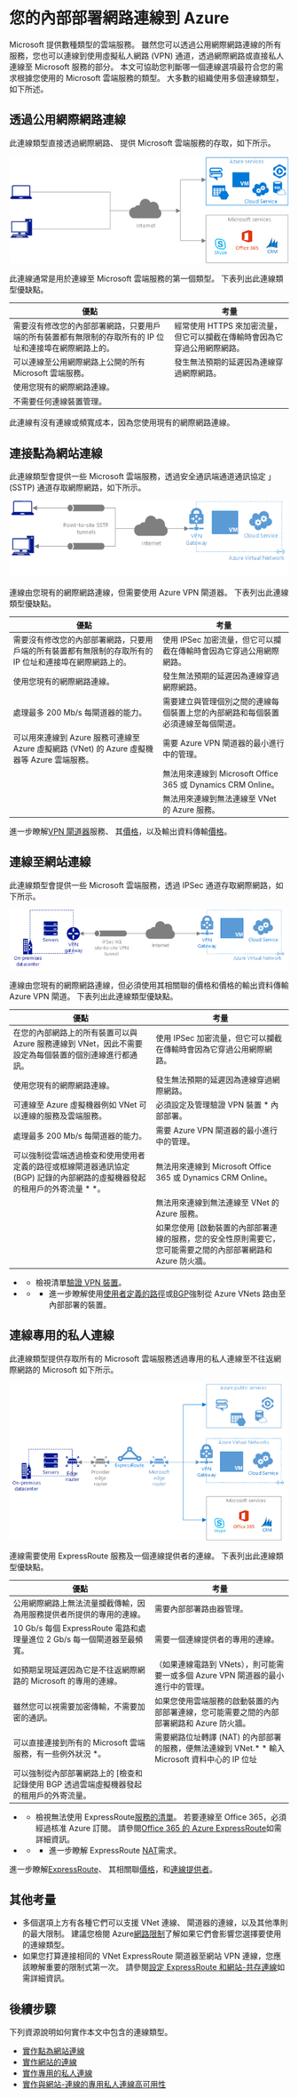 <properties
   pageTitle="您的內部部署網路連線到 Azure |Microsoft Azure"
   description="說明及比較的不同方法可以連線至 Microsoft 雲端服務，例如 Azure、 Office 365 和 Dynamics CRM Online。"
   services=""
   documentationCenter="na"
   authors="jimdial"
   manager="carmonm"
   editor=""
   tags=""/>
<tags
   ms.service="guidance"
   ms.devlang="na"
   ms.topic="article"
   ms.tgt_pltfrm="na"
   ms.workload="na"
   ms.date="08/25/2016"
   ms.author="jdial"/>
   
# <a name="connecting-your-on-premises-network-to-azure"></a>您的內部部署網路連線到 Azure

Microsoft 提供數種類型的雲端服務。 雖然您可以透過公用網際網路連線的所有服務，您也可以連線到使用虛擬私人網路 (VPN) 通道，透過網際網路或直接私人連線至 Microsoft 服務的部分。 本文可協助您判斷哪一個連線選項最符合您的需求根據您使用的 Microsoft 雲端服務的類型。 大多數的組織使用多個連線類型，如下所述。

## <a name="connecting-over-the-public-internet"></a>透過公用網際網路連線

此連線類型直接透過網際網路、 提供 Microsoft 雲端服務的存取，如下所示。

![網際網路](./media/guidance-connecting-your-on-premises-network-to-azure/internet.png "網際網路")

此連線通常是用於連線至 Microsoft 雲端服務的第一個類型。 下表列出此連線類型優缺點。



| **優點**| **考量**|
|---------|---------|
|需要沒有修改您的內部部署網路，只要用戶端的所有裝置都有無限制的存取所有的 IP 位址和連接埠在網際網路上的。|經常使用 HTTPS 來加密流量，但它可以攔截在傳輸時會因為它穿過公用網際網路。|
|可以連線至公用網際網路上公開的所有 Microsoft 雲端服務。|發生無法預期的延遲因為連線穿過網際網路。|
|使用您現有的網際網路連線。||
|不需要任何連線裝置管理。||

此連線有沒有連線或頻寬成本，因為您使用現有的網際網路連線。 

## <a name="connecting-with-a-point-to-site-connection"></a>連接點為網站連線

此連線類型會提供一些 Microsoft 雲端服務，透過安全通訊端通道通訊協定 」 (SSTP) 通道存取網際網路，如下所示。

![P2S](./media/guidance-connecting-your-on-premises-network-to-azure/p2s.png "點-網站連線")

連線由您現有的網際網路連線，但需要使用 Azure VPN 閘道器。 下表列出此連線類型優缺點。

| **優點**| **考量**|
|---------|---------|
|需要沒有修改您的內部部署網路，只要用戶端的所有裝置都有無限制的存取所有的 IP 位址和連接埠在網際網路上的。|使用 IPSec 加密流量，但它可以攔截在傳輸時會因為它穿過公用網際網路。|
|使用您現有的網際網路連線。|發生無法預期的延遲因為連線穿過網際網路。|
|處理最多 200 Mb/s 每閘道器的能力。|需要建立與管理個別之間的連線每個裝置上您的內部網路和每個裝置必須連線至每個閘道。|
|可以用來連線到 Azure 服務可連線至 Azure 虛擬網路 (VNet) 的 Azure 虛擬機器等 Azure 雲端服務。|需要 Azure VPN 閘道器的最小進行中的管理。|
||無法用來連線到 Microsoft Office 365 或 Dynamics CRM Online。
||無法用來連線到無法連線至 VNet 的 Azure 服務。|

進一步瞭解[VPN 閘道器](../vpn-gateway/vpn-gateway-about-vpngateways.md)服務、 其[價格](https://azure.microsoft.com/pricing/details/vpn-gateway)，以及輸出資料傳輸[價格](https://azure.microsoft.com/pricing/details/data-transfers)。

## <a name="connecting-with-a-site-to-site-connection"></a>連線至網站連線

此連線類型會提供一些 Microsoft 雲端服務，透過 IPSec 通道存取網際網路，如下所示。

![S2S](./media/guidance-connecting-your-on-premises-network-to-azure/s2s.png "連線至網站")

連線由您現有的網際網路連線，但必須使用其相關聯的價格和價格的輸出資料傳輸 Azure VPN 閘道。 下表列出此連線類型優缺點。

| **優點**| **考量**|
|---------|---------|
|在您的內部網路上的所有裝置可以與 Azure 服務連線到 VNet，因此不需要設定為每個裝置的個別連線進行都通訊。|使用 IPSec 加密流量，但它可以攔截在傳輸時會因為它穿過公用網際網路。|
|使用您現有的網際網路連線。|發生無法預期的延遲因為連線穿過網際網路。|
|可連線至 Azure 虛擬機器例如 VNet 可以連線的服務及雲端服務。|必須設定及管理驗證 VPN 裝置 * 內部部署。|
|處理最多 200 Mb/s 每閘道器的能力。|需要 Azure VPN 閘道器的最小進行中的管理。|
|可以強制從雲端透過檢查和使用使用者定義的路徑或框線閘道器通訊協定 (BGP) 記錄的內部網路的虛擬機器發起的租用戶的外寄流量 * *。|無法用來連線到 Microsoft Office 365 或 Dynamics CRM Online。|
||無法用來連線到無法連線至 VNet 的 Azure 服務。|
||如果您使用 [啟動裝置的內部部署連線的服務，您的安全性原則需要它，您可能需要之間的內部部署網路和 Azure 防火牆。|

- * 檢視清單[驗證 VPN 裝置](../vpn-gateway/vpn-gateway-about-vpn-devices.md#validated-vpn-devices)。
- * * 進一步瞭解使用[使用者定義的路徑](../vpn-gateway/vpn-gateway-forced-tunneling-rm.md)或[BGP](../vpn-gateway/vpn-gateway-bgp-overview.md)強制從 Azure VNets 路由至內部部署的裝置。

## <a name="connecting-with-a-dedicated-private-connection"></a>連線專用的私人連線

此連線類型提供存取所有的 Microsoft 雲端服務透過專用的私人連線至不往返網際網路的 Microsoft 如下所示。

![ER](./media/guidance-connecting-your-on-premises-network-to-azure/er.png "ExpressRoute 連線")

連線需要使用 ExpressRoute 服務及一個連線提供者的連線。 下表列出此連線類型優缺點。

| **優點**| **考量**|
|---------|---------|
|公用網際網路上無法流量攔截傳輸，因為用服務提供者所提供的專用的連線。|需要內部部署路由器管理。|
|10 Gb/s 每個 ExpressRoute 電路和處理量進位 2 Gb/s 每一個閘道器至最頻寬。|需要一個連線提供者的專用的連線。|
|如預期呈現延遲因為它是不往返網際網路的 Microsoft 的專用的連線。|（如果連線電路到 VNets），則可能需要一或多個 Azure VPN 閘道器的最小進行中的管理。|
|雖然您可以視需要加密傳輸，不需要加密的通訊。| 如果您使用雲端服務的啟動裝置的內部部署連線，您可能需要之間的內部部署網路和 Azure 防火牆。|
|可以直接連接到所有的 Microsoft 雲端服務，有一些例外狀況 *。|需要網路位址轉譯 (NAT) 的內部部署的服務，便無法連線到 VNet.* * 輸入 Microsoft 資料中心的 IP 位址|
|可以強制從內部部署網路上的 [檢查和記錄使用 BGP 透過雲端虛擬機器發起的租用戶的外寄流量。|

- * 檢視無法使用 ExpressRoute[服務的清單](../expressroute/expressroute-faqs.md#supported-services)。 若要連線至 Office 365，必須經過核准 Azure 訂閱。  請參閱[Office 365 的 Azure ExpressRoute](https://support.office.com/article/Azure-ExpressRoute-for-Office-365-6d2534a2-c19c-4a99-be5e-33a0cee5d3bd?ui=en-US&rs=en-US&ad=US&fromAR=1)如需詳細資訊。
- * * 進一步瞭解 ExpressRoute [NAT](../expressroute/expressroute-nat.md)需求。

進一步瞭解[ExpressRoute](../expressroute/expressroute-introduction.md)、 其相關聯[價格](https://azure.microsoft.com/pricing/details/expressroute)，和[連線提供者](../expressroute/expressroute-locations.md#connectivity-provider-locations)。

## <a name="additional-considerations"></a>其他考量

- 多個選項上方有各種它們可以支援 VNet 連線、 閘道器的連線，以及其他準則的最大限制。 建議您檢閱 Azure[網路限制](../azure-subscription-service-limits.md#networking-limits)了解如果它們會影響您選擇要使用的連線類型。 
- 如果您打算連接相同的 VNet ExpressRoute 閘道器至網站 VPN 連線，您應該瞭解重要的限制式第一次。 請參閱[設定 ExpressRoute 和網站-共存連線](../expressroute/expressroute-howto-coexist-resource-manager.md#limits-and-limitations)如需詳細資訊。

## <a name="next-steps"></a>後續步驟

下列資源說明如何實作本文中包含的連線類型。

-   [實作點為網站連線](../vpn-gateway/vpn-gateway-howto-point-to-site-rm-ps.md)
-   [實作網站的連線](guidance-hybrid-network-vpn.md)
-   [實作專用的私人連線](guidance-hybrid-network-expressroute.md)
-   [實作與網站-連線的專用私人連線高可用性](guidance-hybrid-network-expressroute-vpn-failover.md)
